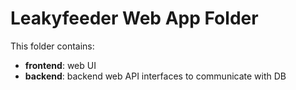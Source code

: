 # Leakyfeeder Web App Folder

This folder contains:

- **frontend**: web UI
- **backend**: backend web API interfaces to communicate with DB
